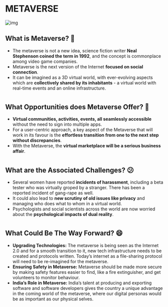 # **METAVERSE**
![img](https://idsb.tmgrup.com.tr/ly/uploads/images/2022/02/04/180030.jpg)

## What is Metaverse? 🤔
* The metaverse is not a new idea, science fiction writer **Neal Stephenson coined the term in 1992**, and the concept is commonplace among video game companies.
* Metaverse is the next version of the Internet **focused on social connection**.
* It can be imagined as a 3D virtual world, with ever-evolving aspects which are **collectively shared by its inhabitants** - a virtual world with real-time events and an online infrastructure.

#

## What Opportunities does Metaverse Offer? 🤨
* **Virtual communities, activities, events, all seamlessly accessible** without the need to sign into multiple apps.
* For a user-centric approach, a key aspect of the Metaverse that will work in its favour is the **effortless transition from one to the next step without discrepancies**.
* With the Metaverse, the **virtual marketplace will be a serious business affair**.

#

## What are the Associated Challenges? 😕
* Several women have reported **incidents of harassment**, including a beta tester who was virtually groped by a stranger. There has been a reported incident of gang-rape as well.
* It could also lead to **new scrutiny of old issues like privacy** and managing who does what to whom in a virtual world.
* Psychologists and social scientists across the world are now worried about the **psychological impacts of dual reality**.

#

## What Could Be The Way Forward? 😄
* **Upgrading Technologies:** The metaverse is being seen as the Internet 2.0 and for a smooth transition to it, new tech infrastructure needs to be created and protocols written. Today’s internet as a file-sharing protocol will need to be re-imagined for the metaverse.
* **Ensuring Safety in Metaverse:** Metaverse should be made more secure by making safety features easier to find, like a fire extinguisher, and get volunteers to monitor behaviour.
* **India’s Role in Metaverse:** India’s talent at producing and exporting software and software developers gives the country a unique advantage in the coming world of the metaverse, where our digital personas would be as important as our physical selves.
